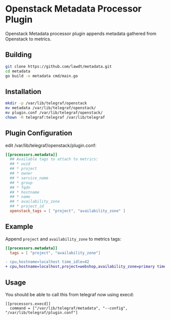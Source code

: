 # Openstack Metadata Processor Plugin

Openstack Metadata processor plugin appends metadata gathered from Openstack
to metrics.

## Building
```bash
git clone https://github.com/lawdt/metadata.git
cd metadata
go build -o metadata cmd/main.go
```

## Installation
```bash
mkdir -p /var/lib/telegraf/openstack
mv metadata /var/lib/telegraf/openstack/
mv plugin.conf /var/lib/telegraf/openstack/
chown -R telegraf:telegraf /var/lib/telegraf
```

## Plugin Configuration
edit /var/lib/telegraf/openstack/plugin.conf:

```toml
[[processors.metadata]]
  ## Available tags to attach to metrics:
  ## * uuid
  ## * project
  ## * owner
  ## * service_name
  ## * group
  ## * fqdn
  ## * hostname
  ## * name
  ## * availability_zone
  ## * project_id
  openstack_tags = [ "project", "availability_zone" ]
```

## Example

Append `project` and `availability_zone` to metrics tags:

```toml
[[processors.metadata]]
  tags = [ "project", "availability_zone"]
```

```diff
- cpu,hostname=localhost time_idle=42
+ cpu,hostname=localhost,project=webshop,availability_zone=primary time_idle=42
```

## Usage
You should be able to call this from telegraf now using execd:
```
[[processors.execd]]
  command = ["/var/lib/telegraf/metadata", "--config", "/var/lib/telegraf/plugin.conf"]
```